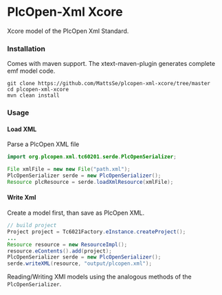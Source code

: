 # PlcOpen-Xml Xcore
Xcore model of the PlcOpen Xml Standard.

### Installation
Comes with maven support. The xtext-maven-plugin generates complete emf model code.
```
git clone https://github.com/MattsSe/plcopen-xml-xcore/tree/master
cd plcopen-xml-xcore
mvn clean install
```

### Usage

#### Load XML
Parse a PlcOpen XML file
```java
import org.plcopen.xml.tc60201.serde.PlcOpenSerializer;

File xmlFile = new new File("path.xml");
PlcOpenSerializer serde = new PlcOpenSerializer();
Resource plcResource = serde.loadXmlResource(xmlFile);

```

#### Write Xml
Create a model first, than save as PlcOpen XML.
```java
// build project
Project project = Tc6021Factory.eInstance.createProject();
...
Resource resource = new ResourceImpl();
resource.eContents().add(project);
PlcOpenSerializer serde = new PlcOpenSerializer();
serde.writeXML(resource, "output/plcopen.xml");

```

Reading/Writing XMI models using the analogous methods of the `PlcOpenSerializer`.
